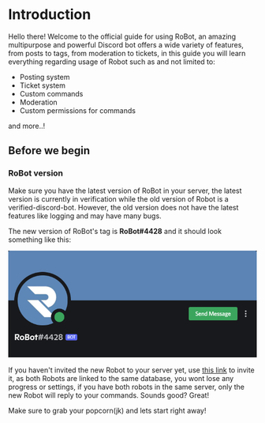 # Introduction

Hello there! Welcome to the official guide for using RoBot, an amazing multipurpose and powerful Discord bot offers a wide variety of features, from posts to tags, from moderation to tickets, in this guide you will learn everything regarding usage of Robot such as and not limited to:
* Posting system
* Ticket system
* Custom commands
* Moderation
* Custom permissions for commands

and more..!

## Before we begin


### RoBot version

Make sure you have the latest version of RoBot in your server, the latest version is currently in verification while the old version of Robot is a verified-discord-bot. However, the old version does not have the latest features like logging and may have many bugs.

The new version of RoBot's tag is **RoBot#4428** and it should look something like this:

![Picture-of-New-Robot](./assets/newRobot.png)

If you haven't invited the new Robot to your server yet, use [this link](https://discord.com/oauth2/authorize?client_id=832239654304481312&scope=bot&permissions=8) to invite it, as both Robots are linked to the same database, you wont lose any progress or settings, if you have both robots in the same server, only the new Robot will reply to your commands. Sounds good? Great!

Make sure to grab your popcorn(jk) and lets start right away!
